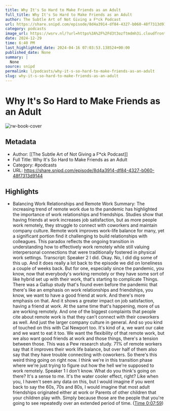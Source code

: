 ```yaml
---
title: Why It's So Hard to Make Friends as an Adult
full_title: Why It's So Hard to Make Friends as an Adult
author: The Subtle Art of Not Giving a F*ck Podcast
url: https://share.snipd.com/episode/8d4a3914-df84-4327-b060-48f7313d9144
category: podcasts
image_url: https://wsrv.nl/?url=https%3A%2F%2Fd3t3ozftmdmh3i.cloudfront.net%2Fstaging%2Fpodcast_uploaded_nologo%2F39349388%2F39349388-1698204872410-8e50b73eefbf6.jpg&w=100&h=100
date: 2024-12-29
time: 6:40 PM
last_highlighted_date: 2024-04-16 07:03:53.138524+00:00
published_date: None
summary: |
  None
source: snipd
permalink: l/podcasts/why-it-s-so-hard-to-make-friends-as-an-adult
slug: why-it-s-so-hard-to-make-friends-as-an-adult
---
```

# Why It's So Hard to Make Friends as an Adult

![rw-book-cover](https://wsrv.nl/?url=https%3A%2F%2Fd3t3ozftmdmh3i.cloudfront.net%2Fstaging%2Fpodcast_uploaded_nologo%2F39349388%2F39349388-1698204872410-8e50b73eefbf6.jpg&w=100&h=100)

## Metadata
- Author: [[The Subtle Art of Not Giving a F*ck Podcast]]
- Full Title: Why It's So Hard to Make Friends as an Adult
- Category: #podcasts
- URL: https://share.snipd.com/episode/8d4a3914-df84-4327-b060-48f7313d9144

## Highlights
- Balancing Work Relationships and Remote Work
  Summary:
  The increasing trend of remote work due to the pandemic has highlighted the importance of work relationships and friendships.
  Studies show that having friends at work increases job satisfaction, but as more people work remotely, they struggle to connect with coworkers and maintain company culture. Remote work improves work-life balance for many, yet a significant portion find it challenging to build relationships with colleagues.
  This paradox reflects the ongoing transition in understanding how to effectively work remotely while still valuing interpersonal connections that were traditionally fostered in physical work settings.
  Transcript:
  Speaker 2
  I did. Okay. No, I did dig some of this up. And it does really a lot back to the episode we did on loneliness a couple of weeks back. But for one, especially since the pandemic, you know, now that everybody's working remotely or they have some sort of like hybrid set up with their work, that's starting to complicate Things. There was a Gallup study that's found even before the pandemic that there's like an emphasis on work relationships and friendships, you know, we want to have a good friend at work. And there's more emphasis on that. And it shows a greater impact on job satisfaction, having a friend at work. At the same time that's happening, more of us are working remotely. And one of the biggest complaints that people cite about remote work is that they can't connect with their coworkers as well. And just the larger company culture in general. And so you kind of touched on this with Cal Newport too. It's kind of a, we want our cake and we want to eat it too. We want the flexibility of that remote work, but we also want good friends at work and those things, there's a tension between those. This was a Pew research study. 71% of remote workers say that it improves their work life balance, but over half of them also say that they have trouble connecting with coworkers. So there's this weird thing going on right now. I think we're in this transition phase where we're just trying to figure out how the hell we're supposed to work remotely.
  Speaker 1
  I don't know. What do you think's going on there? It's a sense to me. It's the water cooler effect, right? Like when you, I haven't seen any data on this, but I would imagine if you went back to say the 60s, 70s and 80s, I would imagine that most adult friendships originated either at work or Parents of other children that your children play with. Simply because those are the people that you're going to see repeatedly over an extended period of time. ([Time 0:07:59](https://share.snipd.com/snip/9f531396-5f5a-446c-9a6b-30507e6553b6))


